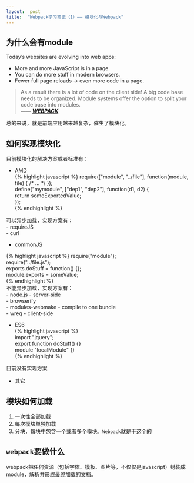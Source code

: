 ```yaml
---
layout:  post
title:  "Webpack学习笔记（1）—— 模块化与Webpack"
---
```


## 为什么会有module
>  
Today’s websites are evolving into web apps:  
  - More and more JavaScript is in a page.  
  - You can do more stuff in modern browsers.  
  - Fewer full page reloads → even more code in a page.  
> As a result there is a lot of code on the client side!
A big code base needs to be organized. Module systems offer the option to split your code base into modules.  
>  ***—— [WEBPACK](http://webpack.github.io/docs/motivation.html)***  

总的来说，就是前端应用越来越复杂，催生了模块化。

## 如何实现模块化

目前模块化的解决方案或者标准有：
  - AMD  
  {% highlight javascript %}
  require(["module", "../file"], function(module, file) { /* ... */ });   
  define("mymodule", ["dep1", "dep2"], function(d1, d2) {  
  return someExportedValue;  
  });  
  {% endhighlight %}   

  可以异步加载，实现方案有：  
    - requireJS  
    - curl  

  - commonJS  

  {% highlight javascript %}
  require("module");  
  require("../file.js");  
  exports.doStuff = function() {};  
  module.exports = someValue;  
  {% endhighlight %}  
  不能异步加载，实现方案有：  
    - node.js - server-side  
    - browserify  
    - modules-webmake - compile to one bundle  
    - wreq - client-side  

  - ES6  
  {% highlight javascript %}  
  import "jquery";  
  export function doStuff() {}  
  module "localModule" {}  
  {% endhighlight %}  

  目前没有实现方案

  - 其它

## 模块如何加载
1. 一次性全部加载  
2. 每次模块单独加载  
3. 分块，每块中包含一个或者多个模块。`Webpack`就是干这个的  

## `webpack`要做什么
  webpack把任何资源（包括字体、模板、图片等，不仅仅是javascript）封装成module，解析并形成最终加载的文档。
